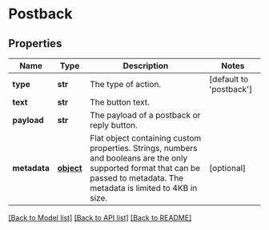 # Postback

## Properties
Name | Type | Description | Notes
------------ | ------------- | ------------- | -------------
**type** | **str** | The type of action. | [default to 'postback']
**text** | **str** | The button text. | 
**payload** | **str** | The payload of a postback or reply button. | 
**metadata** | [**object**](.md) | Flat object containing custom properties. Strings, numbers and booleans  are the only supported format that can be passed to metadata. The metadata is limited to 4KB in size.  | [optional] 

[[Back to Model list]](../README.md#documentation-for-models) [[Back to API list]](../README.md#documentation-for-api-endpoints) [[Back to README]](../README.md)



